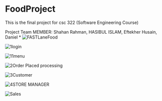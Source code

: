 # FoodProject
This is the final project for csc 322 (Software Engineering Course)  

Project Team MEMBER:
                    Shahan Rahman,
                    HASIBUL ISLAM,
                    Eftekher Husain,
                    Daniel *
![FASTLaneFood](https://user-images.githubusercontent.com/36207058/67982589-61ef1e00-fbf9-11e9-8c8c-397210670091.png)


![1login](https://user-images.githubusercontent.com/36207058/68233285-dbf21f00-ffcc-11e9-8792-c333bb0459fc.png)

![11menu](https://user-images.githubusercontent.com/36207058/68233293-de547900-ffcc-11e9-8f7d-bdcca996b80b.png)

![2Order Placed   processing](https://user-images.githubusercontent.com/36207058/68233295-e0b6d300-ffcc-11e9-8f3b-c59482c3bbe6.png)

![3Customer](https://user-images.githubusercontent.com/36207058/68233302-e2809680-ffcc-11e9-8162-98fdc5ec0211.png)

![4STORE MANAGER ](https://user-images.githubusercontent.com/36207058/68233304-e4e2f080-ffcc-11e9-9046-0b0767c927db.png)

![Sales](https://user-images.githubusercontent.com/36207058/68233314-e7dde100-ffcc-11e9-8e32-769a9626a13e.png)

